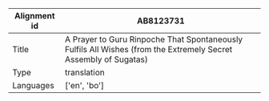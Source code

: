 |Alignment id | AB8123731
| --- | --- 
|Title | A Prayer to Guru Rinpoche That Spontaneously Fulfils All Wishes (from the Extremely Secret Assembly of Sugatas) 
|Type | translation
|Languages | ['en', 'bo']